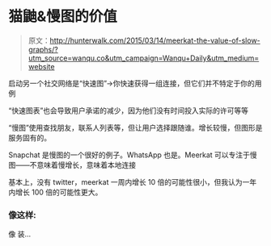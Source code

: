 # 猫鼬&慢图的价值

> 原文：<http://hunterwalk.com/2015/03/14/meerkat-the-value-of-slow-graphs/?utm_source=wanqu.co&utm_campaign=Wanqu+Daily&utm_medium=website>



启动另一个社交网络是“快速图”->你快速获得一组连接，但它们并不特定于你的用例

“快速图表”也会导致用户承诺的减少，因为他们没有时间投入实际的许可等等

“慢图”使用查找朋友，联系人列表等，但让用户选择跟随谁。增长较慢，但图形是服务固有的。

Snapchat 是慢图的一个很好的例子。WhatsApp 也是。Meerkat 可以专注于慢图——不意味着慢增长，意味着本地连接

基本上，没有 twitter，meerkat 一周内增长 10 倍的可能性很小，但我认为一年内增长 100 倍的可能性更大。

### 像这样:

像 装...

